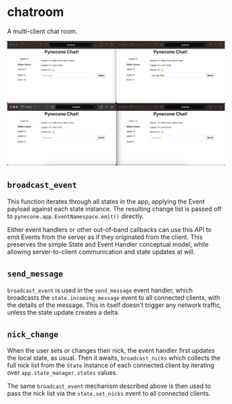 # chatroom

A multi-client chat room.

<img src="assets/screenshot.png">

## `broadcast_event`

This function iterates through all states in the app, applying the Event payload
against each state instance. The resulting change list is passed off to
`pynecone.app.EventNamespace.emit()` directly.

Either event handlers or other out-of-band callbacks can use this API to emit
Events from the server as if they originated from the client. This preserves the
simple State and Event Handler conceptual model, while allowing server-to-client
communication and state updates at will.

## `send_message`

`broadcast_event` is used in the `send_message` event handler, which broadcasts
the `state.incoming_message` event to all connected clients, with the details of
the message. This in itself doesn't trigger any network traffic, unless the
state update creates a delta.

## `nick_change`

When the user sets or changes their nick, the event handler first updates the
local state, as usual. Then it awaits, `broadcast_nicks` which collects the full
nick list from the `State` instance of each connected client by iterating over
`app.state_manager.states` values.

The same `broadcast_event` mechanism described above is then used to pass the
nick list via the `state.set_nicks` event to all connected clients.